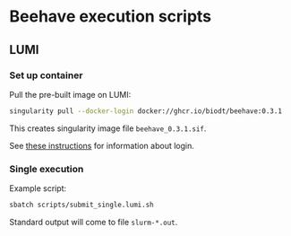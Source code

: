 # Beehave execution scripts

## LUMI

### Set up container

Pull the pre-built image on LUMI:
```bash
singularity pull --docker-login docker://ghcr.io/biodt/beehave:0.3.1
```
This creates singularity image file `beehave_0.3.1.sif`.

See [these instructions](https://github.com/BioDT/uc-beehave-singularity-for-lumi)
for information about login.

### Single execution

Example script:
```bash
sbatch scripts/submit_single.lumi.sh
```
Standard output will come to file `slurm-*.out`.

